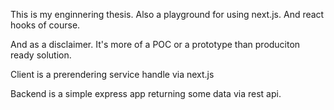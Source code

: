 This is my enginnering thesis. Also a playground for using next.js. And react hooks of course.

And as a disclaimer. It's more of a POC or a prototype than produciton ready solution.

Client is a prerendering service handle via next.js

Backend is a simple express app returning some data via rest api.
